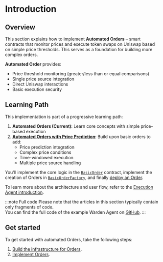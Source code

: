 ﻿---
sidebar_position: 1
---

# Introduction

## Overview

This section explains how to implement **Automated Orders** – smart contracts that monitor prices and execute token swaps on Uniswap based on simple price thresholds. This serves as a foundation for building more complex orders.

**Automated Order** provides:

- Price threshold monitoring (greater/less than or equal comparisons)
- Single price source integration
- Direct Uniswap interactions
- Basic execution security

## Learning Path

This implementation is part of a progressive learning path:

1. **Automated Orders (Current)**: Learn core concepts with simple price-based execution
2. **[Automated Orders with Price Prediction](/implement-automated-orders-with-price-prediction/introduction.md)**: Build upon basic orders to add:
   - Price prediction integration
   - Complex price conditions
   - Time-windowed execution
   - Multiple price source handling

You'll implement the core logic in the [`BasicOrder`](implement-orders) contract, implement the creation of Orders in [`BasicOrderFactory`](implement-the-creation-of-orders), and finally [deploy an Order](deploy-an-order).

To learn more about the architecture and user flow, refer to the [Execution Agent introduction](../introduction).

:::note Full code
Please note that the articles in this section typically contain only fragments of code.  
You can find the full code of the example Warden Agent on [GitHub](https://github.com/warden-protocol/wardenprotocol/tree/main/solidity).
:::

## Get started

To get started with automated Orders, take the following steps:

1. [Build the infrastructure for Orders](/category/build-the-infrastructure-for-orders).
2. [Implement Orders](implement-orders).
